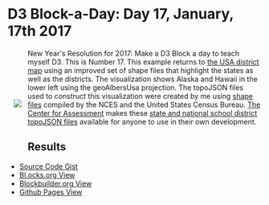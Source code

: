 # D3 Block-a-Day: Day 17, January, 17th 2017

<a href="https://dbetebenner.github.io/D3_01172017/"><img src="https://gist.githubusercontent.com/dbetebenner/a9748d40ac9d5dcf2f65809d921819be/raw/0eec8c6ebc53376c3fa7d070d1e687409e3264ef/thumbnail.png" align="left" hspace="12" vspace="100"></a>

New Year's Resolution for 2017: Make a D3 Block a day to teach myself D3. This is Number 17. This example
returns to [the USA district map](https://github.com/dbetebenner/D3_01102017) using an improved set of shape
files that highlight the states as well as the districts. 
The visualization shows Alaska and Hawaii in the lower left using the geoAlbersUsa projection.
The topoJSON files used to construct this visualization were created by me using
[shape files](https://nces.ed.gov/programs/edge/geographicDistrictBoundary.aspx) compiled by the NCES and the United States Census Bureau.
[The Center for Assessment](https://github.com/CenterForAssessment) makes these
[state and national school district topoJSON files](https://github.com/CenterForAssessment/SGPspatialData) available
for anyone to use in their own development.

## Results

* [Source Code Gist](https://gist.github.com/dbetebenner/9dd181d0f2c43da94a1961fb18751b4a)
* [Bl.ocks.org View](http://bl.ocks.org/dbetebenner/9dd181d0f2c43da94a1961fb18751b4a)
* [Blockbuilder.org View](http://blockbuilder.org/dbetebenner/9dd181d0f2c43da94a1961fb18751b4a)
* [Github Pages View](https://dbetebenner.github.io/D3_01172017/)

